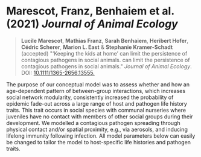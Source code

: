 # Marescot, Franz, Benhaiem et al. (2021) *Journal of Animal Ecology*
> **Lucile Marescot**, **Mathias Franz**, **Sarah Benhaiem**, **Heribert Hofer**, **Cédric Scherer**, **Marion L. East** & **Stephanie Kramer-Schadt** (accepted) "‘Keeping the kids at home’ can limit the persistence of contagious pathogens in social animals. can limit the persistence of contagious pathogens in social animals." *Journal of Animal Ecology*. DOI: [10.1111/1365-2656.13555.](https://10.1111/1365-2656.13555.)

The purpose of our conceptual model was to assess whether and how an age-dependent pattern of between-group interactions, which increases social network modularity, consistently increased the probability of epidemic fade-out across a large range of host and pathogen life history traits. This trait occurs in social species with communal nurseries where juveniles have no contact with members of other social groups during their development. We modelled a contagious pathogen spreading through physical contact and/or spatial proximity, e.g., via aerosols, and inducing lifelong immunity following infection. All model parameters below can easily be changed to tailor the model to host-specific life histories and pathogen traits.
